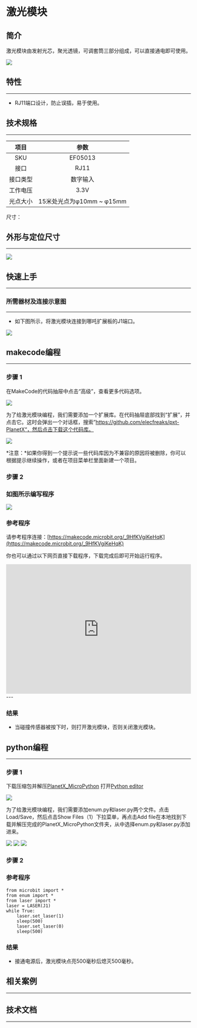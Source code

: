 # 激光模块

## 简介
激光模块由发射光芯，聚光透镜，可调套筒三部分组成，可以直接通电即可使用。

![](./images/05013_01.png)

## 特性
---
- RJ11端口设计，防止误插，易于使用。
## 技术规格
---

项目 | 参数 
:-: | :-: 
SKU|EF05013
接口|RJ11
接口类型|数字输入
工作电压|3.3V
光点大小|15米处光点为φ10mm ~ φ15mm



尺寸：

## 外形与定位尺寸
---


![](./images/05013_02.png)


## 快速上手
---

### 所需器材及连接示意图
---

- 如下图所示，将激光模块连接到哪吒扩展板的J1端口。


![](./images/05013_03.png)

## makecode编程
---

### 步骤 1
在MakeCode的代码抽屉中点击“高级”，查看更多代码选项。

![](./images/05001_04.png)

为了给激光模块编程，我们需要添加一个扩展库。在代码抽屉底部找到“扩展”，并点击它。这时会弹出一个对话框，搜索”https://github.com/elecfreaks/pxt-PlanetX“，然后点击下载这个代码库。

![](./images/05001_05.png)

*注意：*如果你得到一个提示说一些代码库因为不兼容的原因将被删除，你可以根据提示继续操作，或者在项目菜单栏里面新建一个项目。
### 步骤 2
### 如图所示编写程序

![](./images/05013_06.png)


### 参考程序
请参考程序连接：[https://makecode.microbit.org/_9HfKVgiKeHqK](https://makecode.microbit.org/_9HfKVgiKeHqK)

你也可以通过以下网页直接下载程序，下载完成后即可开始运行程序。

<div style="position:relative;height:0;padding-bottom:70%;overflow:hidden;"><iframe style="position:absolute;top:0;left:0;width:100%;height:100%;" src="https://makecode.microbit.org/#pub:_9HfKVgiKeHqK" frameborder="0" sandbox="allow-popups allow-forms allow-scripts allow-same-origin"></iframe></div>  
---

### 结果
- 当碰撞传感器被按下时，则打开激光模块，否则关闭激光模块。

## python编程
---


### 步骤 1
下载压缩包并解压[PlanetX_MicroPython](https://github.com/lionyhw/PlanetX_MicroPython/archive/master.zip)
打开[Python editor](https://python.microbit.org/v/2.0)

![](./images/05001_07.png)

为了给激光模块编程，我们需要添加enum.py和laser.py两个文件。点击Load/Save，然后点击Show Files（1）下拉菜单，再点击Add file在本地找到下载并解压完成的PlanetX_MicroPython文件夹，从中选择enum.py和laser.py添加进来。

![](./images/05001_08.png)
![](./images/05001_09.png)
![](./images/05013_10.png)

### 步骤 2
### 参考程序
```
from microbit import *
from enum import *
from laser import *
laser = LASER(J1)
while True:
    laser.set_laser(1)
    sleep(500)
    laser.set_laser(0)
    sleep(500)
```


### 结果
- 接通电源后，激光模块点亮500毫秒后熄灭500毫秒。
## 相关案例
---

## 技术文档
---
